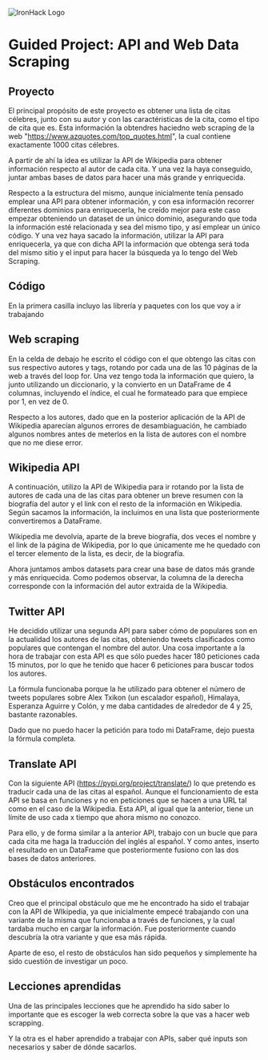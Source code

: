 ![IronHack Logo](https://s3-eu-west-1.amazonaws.com/ih-materials/uploads/upload_d5c5793015fec3be28a63c4fa3dd4d55.png)

# Guided Project: API and Web Data Scraping

## Proyecto

El principal propósito de este proyecto es obtener una lista de citas célebres, junto con su autor y con las caractéristicas de la cita, como el tipo de cita que es. Esta información la obtendres haciedno web scraping de la web "https://www.azquotes.com/top_quotes.html", la cual contiene exactamente 1000 citas célebres.

A partir de ahí la idea es utilizar la API de Wikipedia para obtener información respecto al autor de cada cita. Y una vez la haya conseguido, juntar ambas bases de datos para hacer una más grande y enriquecida.

Respecto a la estructura del mismo, aunque inicialmente tenía pensado emplear una API para obtener información, y con esa información recorrer diferentes dominios para enriquecerla, he creído mejor para este caso empezar obteniendo un dataset de un único dominio, asegurando que toda la información esté relacionada y sea del mismo tipo, y así emplear un único código. Y una vez haya sacado la información, utilizar la API para enriquecerla, ya que con dicha API la información que obtenga será toda del mismo sitio y el input para hacer la búsqueda ya lo tengo del Web Scraping.



## Código

En la primera casilla incluyo las librería y paquetes con los que voy a ir trabajando



## Web scraping

En la celda de debajo he escrito el código con el que obtengo las citas con sus respectivo autores y tags, rotando por cada una de las 10 páginas de la web a través del loop for. Una vez tengo toda la información que quiero, la junto utilizando un diccionario, y la convierto en un DataFrame de 4 columnas, incluyendo el índice, el cual he formateado para que empiece por 1, en vez de 0.

Respecto a los autores, dado que en la posterior aplicación de la API de Wikipedia aparecían algunos errores de desambiaguación, he cambiado algunos nombres antes de meterlos en la lista de autores con el nombre que no me diese error.



## Wikipedia API

A continuación, utilizo la API de Wikipedia para ir rotando por la lista de autores de cada una de las citas para obtener un breve resumen con la biografía del autor y el link con el resto de la información en Wikipedia. Según sacamos la información, la incluimos en una lista que posteriormente convertiremos a DataFrame. 

Wikipedia me devolvía, aparte de la breve biografía, dos veces el nombre y el link de la página de Wikipedia, por lo que únicamente me he quedado con el tercer elemento de la lista, es decir, de la biografía.

Ahora juntamos ambos datasets para crear una base de datos más grande y más enriquecida. Como podemos observar, la columna de la derecha corresponde con la información del autor extraida de la Wikipedia.



## Twitter API

He decidido utilizar una segunda API para saber cómo de populares son en la actualidad los autores de las citas, obteniendo tweets clasificados como populares que contengan el nombre del autor. Una cosa importante a la hora de trabajar con esta API es que sólo puedes hacer 180 peticiones cada 15 minutos, por lo que he tenido que hacer 6 peticiones para buscar todos los autores.

La fórmula funcionaba porque la he utilizado para obtener el número de tweets populares sobre Alex Txikon (un escalador español), Himalaya, Esperanza Aguirre y Colón, y me daba cantidades de alrededor de 4 y 25, bastante razonables.

Dado que no puedo hacer la petición para todo mi DataFrame, dejo puesta la fórmula completa.



## Translate API

Con la siguiente API (https://pypi.org/project/translate/) lo que pretendo es traducir cada una de las citas al español. Aunque el funcionamiento de esta API se basa en funciones y no en peticiones que se hacen a una URL tal como en el caso de la Wikipedia. Esta API, al igual que la anterior, tiene un límite de uso cada x tiempo que ahora mismo no conozco.

Para ello, y de forma similar a la anterior API, trabajo con un bucle que para cada cita me haga la traducción del inglés al español. Y como antes, inserto el resultado en un DataFrame que posteriormente fusiono con las dos bases de datos anteriores.



## Obstáculos encontrados

Creo que el principal obstáculo que me he encontrado ha sido el trabajar con la API de WIkipedia, ya que inicialmente empecé trabajando con una variante de la misma que funcionaba a través de funciones, y la cual tardaba mucho en cargar la información. Fue posteriormente cuando descubría la otra variante y que esa más rápida.

Aparte de eso, el resto de obstáculos han sido pequeños y simplemente ha sido cuestión de investigar un poco.



## Lecciones aprendidas

Una de las principales lecciones que he aprendido ha sido saber lo importante que es escoger la web correcta sobre la que vas a hacer web scrapping.

Y la otra es el haber aprendido a trabajar con APIs, saber qué inputs son necesarios y saber de dónde sacarlos.